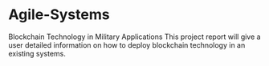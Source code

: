 # Agile-Systems
Blockchain Technology in Military Applications
This project report will give a user detailed information on how to deploy blockchain technology in an existing systems.
